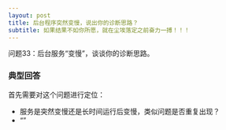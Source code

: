 ```yaml
---
layout: post
title: 后台程序突然变慢，说出你的诊断思路？
subtitle: 如果结果不如你所愿，就在尘埃落定之前奋力一搏！！！
---
```


问题33：后台服务“变慢”，谈谈你的诊断思路。

### 典型回答

首先需要对这个问题进行定位：
* 服务是突然变慢还是长时间运行后变慢，类似问题是否重复出现？
* “”